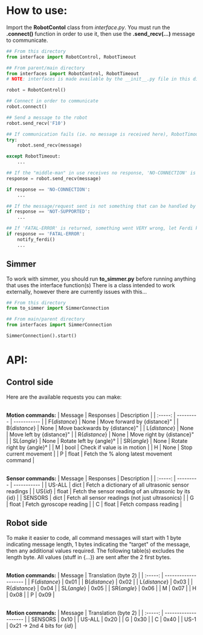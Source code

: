 # How to use:

Import the **RobotContol** class from *interface.py*. You must run the **.connect()** function in order to use it, then use the **.send_recv(...)** message to communicate.

```python
## From this directory
from interface import RobotControl, RobotTimeout

## From parent/main directory
from interfaces import RobotControl, RobotTimeout
# NOTE: interfaces is made available by the __init__.py file in this directory.

robot = RobotControl()

## Connect in order to communicate
robot.connect()

## Send a message to the robot
robot.send_recv('F10')

## If communication fails (ie. no message is received here), RobotTimout is raise
try:
    robot.send_recv(message)

except RobotTimeout:
    ...

## If the "middle-man" in use receives no response, 'NO-CONNECTION' is received
response = robot.send_recv(message)

if response == 'NO-CONNECTION':
    ...

## If the message/request sent is not something that can be handled by the middle-man, 'NOT-SUPPORTED' is returned
if response == 'NOT-SUPPORTED':
    ...

## If 'FATAL-ERROR' is returned, something went VERY wrong, let Ferdi know
if response == 'FATAL-ERROR':
    notify_ferdi()
    ...

```


## Simmer
To work with simmer, you should run **to_simmer.py** before running anything that uses the interface function(s)
There is a class intended to work externally, however there are currently issues with this...
```python
## From this directory
from to_simmer import SimmerConnection

## From main/parent directory
from interfaces import SimmerConnection

SimmerConnection().start()
```

# API:
## Control side
Here are the available requests you can make:

<br>**Motion commands:**
| Message | Responses | Description |
| :-----: | --------- | ----------- |
| F{*distance*} | None  | Move forward by {distance}"               |
| B{*distance*} | None  | Move backwards by {distance}"             |
| L{*distance*} | None  | Move left by {distance}"                  |
| R{*distance*} | None  | Move right by {distance}"                 |
| SL{*angle*}   | None  | Rotate left by {angle}&deg;               |
| SR{*angle*}   | None  | Rotate right by {angle}&deg;              |
| M             | bool  | Check if value is in motion               |
| H             | None  | Stop current movement                     |
| P             | float | Fetch the % along latest movement command |

<br>**Sensor commands:**
| Message | Responses | Description |
| :-----: | --------- | ----------- |
| US-ALL      | dict  | Fetch a dictionary of all ultrasonic sensor readings  |
| US{*id*}    | float | Fetch the sensor reading of an ultrasonic by its {id} |
| SENSORS     | dict  | Fetch all sensor readings (not just ultrasonics)      |
| G           | float | Fetch gyroscope reading                               |
| C           | float | Fetch compass reading                                 |

## Robot side
To make it easier to code, all command messages will start with 1 byte indicating message length, 1 bytes indicating the "target" of the message, then any additional values required. The following table(s) excludes the length byte. All values (stuff in {...}) are sent after the 2 first bytes.

<br>**Motion commands:**
| Message       | Translation (byte 2) |
| :-----:       | -------------------- |
| F{*distance*} |  0x01                |
| B{*distance*} |  0x02                |
| L{*distance*} |  0x03                |
| R{*distance*} |  0x04                |
| SL{*angle*}   |  0x05                |
| SR{*angle*}   |  0x06                |
| M             |  0x07                |
| H             |  0x08                |
| P             |  0x09                |

<br>**Motion commands:**
| Message       | Translation (byte 2) |
| :-----:       | -------------------- |
| SENSORS       |  0x10                |
| US-ALL        |  0x20                |
| G             |  0x30                |
| C             |  0x40                |
| US-1          |  0x21 -> 2nd 4 bits for {*id*}                |
